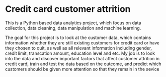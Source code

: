 # Credit card customer attrition
<p> This is a Python based data analytics project, which focus on data collection, data cleaning, data manipulation and machine learning. </p>
<p> The goal for this project is to look at the customer data, which contains information whether they are still existing customers for credit card or have they chosen to quit, as well as all relevant information including gender, credit limit, transcation amount, education level and etc. My job is to look into the data and discover important factors that affect customer attrition in credit card, train and test the data based on the outcome, and predict which customers should be given more attention so that they remain in the sevice </p>

 

